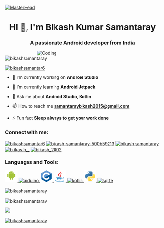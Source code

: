 [![MasterHead](https://1.bp.blogspot.com/-7A4WynwLsMw/XbBpCXG8fHI/AAAAAAAAMt4/uOa1bpLskYgrwGbllhSu2SDj_Mig8SXJQCLcBGAsYHQ/s1600/2000_600px.gif)](https://rishavchanda.io)
<h1 align="center">Hi 👋, I'm Bikash Kumar Samantaray</h1>
<h3 align="center">A passionate Android developer from India</h3>
<img align="right" alt="Coding" width="400" src="https://simplepassivecashflow.com/wp-content/uploads/2017/11/Work-Fun.gif">

<p align="left"> <img src="https://komarev.com/ghpvc/?username=bikashsamantaray&label=Profile%20views&color=0e75b6&style=flat" alt="bikashsamantaray" /> </p>

<p align="left"> <a href="https://twitter.com/bikashsamantar6" target="blank"><img src="https://img.shields.io/twitter/follow/bikashsamantar6?logo=twitter&style=for-the-badge" alt="bikashsamantar6" /></a> </p>

- 🔭 I’m currently working on **Android Studio**

- 🌱 I’m currently learning **Android Jetpack**

- 💬 Ask me about **Android Studio, Kotlin**

- 📫 How to reach me **samantaraybikash2015@gmail.com**

- ⚡ Fun fact **Sleep always to get your work done**



<h3 align="left">Connect with me:</h3>
<p align="left">
<a href="https://twitter.com/bikashsamantar6" target="blank"><img align="center" src="https://raw.githubusercontent.com/rahuldkjain/github-profile-readme-generator/master/src/images/icons/Social/twitter.svg" alt="bikashsamantar6" height="30" width="40" /></a>
<a href="https://linkedin.com/in/bikash-samantaray-500b59213" target="blank"><img align="center" src="https://raw.githubusercontent.com/rahuldkjain/github-profile-readme-generator/master/src/images/icons/Social/linked-in-alt.svg" alt="bikash-samantaray-500b59213" height="30" width="40" /></a>
<a href="https://fb.com/bikash samantaray" target="blank"><img align="center" src="https://raw.githubusercontent.com/rahuldkjain/github-profile-readme-generator/master/src/images/icons/Social/facebook.svg" alt="bikash samantaray" height="30" width="40" /></a>
<a href="https://instagram.com/b.ikas.h__" target="blank"><img align="center" src="https://raw.githubusercontent.com/rahuldkjain/github-profile-readme-generator/master/src/images/icons/Social/instagram.svg" alt="b.ikas.h__" height="30" width="40" /></a>
<a href="https://www.codechef.com/users/bikash_2002" target="blank"><img align="center" src="https://cdn.jsdelivr.net/npm/simple-icons@3.1.0/icons/codechef.svg" alt="bikash_2002" height="30" width="40" /></a>
</p>

<h3 align="left">Languages and Tools:</h3>
<p align="left"> <a href="https://developer.android.com" target="_blank" rel="noreferrer"> <img src="https://raw.githubusercontent.com/devicons/devicon/master/icons/android/android-original-wordmark.svg" alt="android" width="40" height="40"/> </a> <a href="https://www.arduino.cc/" target="_blank" rel="noreferrer"> <img src="https://cdn.worldvectorlogo.com/logos/arduino-1.svg" alt="arduino" width="40" height="40"/> </a> <a href="https://www.cprogramming.com/" target="_blank" rel="noreferrer"> <img src="https://raw.githubusercontent.com/devicons/devicon/master/icons/c/c-original.svg" alt="c" width="40" height="40"/> </a> <a href="https://www.java.com" target="_blank" rel="noreferrer"> <img src="https://raw.githubusercontent.com/devicons/devicon/master/icons/java/java-original.svg" alt="java" width="40" height="40"/> </a> <a href="https://kotlinlang.org" target="_blank" rel="noreferrer"> <img src="https://www.vectorlogo.zone/logos/kotlinlang/kotlinlang-icon.svg" alt="kotlin" width="40" height="40"/> </a> <a href="https://www.python.org" target="_blank" rel="noreferrer"> <img src="https://raw.githubusercontent.com/devicons/devicon/master/icons/python/python-original.svg" alt="python" width="40" height="40"/> </a> <a href="https://www.sqlite.org/" target="_blank" rel="noreferrer"> <img src="https://www.vectorlogo.zone/logos/sqlite/sqlite-icon.svg" alt="sqlite" width="40" height="40"/> </a> </p>

<p><img align="center" src="https://github-readme-stats.vercel.app/api/top-langs?username=bikashsamantaray&show_icons=true&locale=en&layout=compact" alt="bikashsamantaray" /></p>

<p align="left"><img align="center" src="https://github-readme-streak-stats.herokuapp.com/?user=bikashsamantaray&" alt="bikashsamantaray" /></p>

<p><img src="https://github-readme-stats.vercel.app/api?username=bikashsamantaray&show_icons=true&locale=en&theme=outrun" /></p>

<p align="left"> <a href="https://github.com/ryo-ma/github-profile-trophy"><img src="https://github-profile-trophy.vercel.app/?username=bikashsamantaray" alt="bikashsamantaray" /></a> </p>
<!-----<img src="https://activity-graph.herokuapp.com/graph?username=bikashsamantaray&theme=xcode" /   >----->
